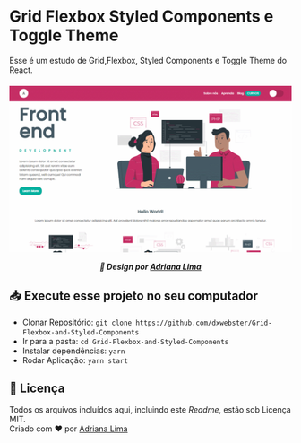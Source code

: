 # Grid Flexbox Styled Components e Toggle Theme

Esse é um estudo de Grid,Flexbox, Styled Components e Toggle Theme do React.

<p align=center>

<h5 align=center>
<img src="readme/Capa.gif"><br>

🎨 Design por [Adriana Lima](https://github.com/dxwebster)

</h5>

<h2 align=center>

</h2>

</p>

## 📥 Execute esse projeto no seu computador

- Clonar Repositório: `git clone https://github.com/dxwebster/Grid-Flexbox-and-Styled-Components`
- Ir para a pasta: `cd Grid-Flexbox-and-Styled-Components`
- Instalar dependências: `yarn`
- Rodar Aplicação: `yarn start`

## 📕 Licença

Todos os arquivos incluídos aqui, incluindo este _Readme_, estão sob Licença MIT.<br>
Criado com ❤ por [Adriana Lima](https://github.com/dxwebster)
